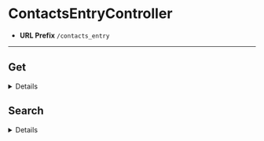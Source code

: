 # ContactsEntryController
* **URL Prefix** `/contacts_entry`
----

## Get
<details>

* **URL** `/{id}`

* **Method:** `GET`

* **URL Params**

	* Required:
		* `id=[long]`

		The ID of the entry.

* **Data Params**

	None

* **Success Response:**

	* **Code:** 200
	* **Content:** [ContactsEntryDisplay](../../model/display/contacts/contacts_entry_display.markdown)
		```
		{
			"name": "aaron blanchard",
			"properties": {
				"firstName": "aaron",
				"lastName": "blanchard",
				"emailAddress": "aaron.blanchard@example.com",
				"portraitURL": "https://randomuser.me/api/portraits/men/93.jpg",
				"companyName": "Lind-Lind",
				"jobTitle": "musician"
			},
			"id": "AV8q3Ekh4hyzox8KNPLc",
			"type": 1
		}
		```

* **Sample Call:**

	```
	var request = require("request");

	var options = {
		method: 'GET',
		url: 'http://localhost:8080/o/faro/contacts/contacts_entry/AV8q3Ekh4hyzox8KNPLc'
	};

	request(options, function (error, response, body) {
		if (error) throw new Error(error);

		console.log(body);
	});
	```
</details>

## Search
<details>

* **URL** `/search`

* **Method:** `GET`

* **URL Params**

	* Optional:
		* `contactsCriterionId=[long]`

			The ID of the criterion. If this parameter is specified, the 'contactsCriterion' parameter will be ignored.

		* `contactsCriterion=[ContactsCriterionDisplay]`

			See [ContactsCriterionDisplay](../../model/display/contacts/contacts_criterion_display.markdown).

		* `contactsMappingId=[long]`

			Works alongside the 'fieldValue' parameter to specify which field to search.

		* `fieldValue=[String]`

			Works alongside the 'contactsMappingId' parameter to specify the value to search.

		* `query=[String]`

			Search query

		* `cur=[int]`

			The current page, where 1 is the first page.

		* `delta=[int]`

			The number of items to show per page.

		* `orderByFields=[Map<String, String>]`

			Determines how to order the results. The first item in the map is the property name of ContactsEntry. The second item is either "asc" or "desc".

* **Data Params**

	None

* **Success Response:**

	* **Code:** 200
	* **Content:** [FaroResultsDisplay](../../model/display/faro_results_display.markdown) with [ContactsEntryDisplay](../../model/display/contacts/contacts_entry_display.markdown)
		```
		{
			"total": 41,
			"items": [
				{
					"name": "alex jones",
					"properties": {
						"firstName": "alex",
						"lastName": "jones",
						"emailAddress": "alex.jones@example.com",
						"portraitURL": "https://randomuser.me/api/portraits/men/13.jpg",
						"companyName": "Steuber, Steuber and Steuber",
						"jobTitle": "doctor"
					},
					"id": "AV8q3FnC4hyzox8KNPMu",
					"type": 1
				},
				{
					"name": "amalie mortensen",
					"properties": {
						"firstName": "amalie",
						"lastName": "mortensen",
						"emailAddress": "amalie.mortensen@example.com",
						"portraitURL": "https://randomuser.me/api/portraits/women/38.jpg",
						"companyName": "Emmerich-Emmerich",
						"jobTitle": "doctor"
					},
					"id": "AV8q3WXe4hyzox8KNPgm",
					"type": 1
				}
			]
		}
		```

* **Sample Call:**

	```
	var request = require("request");

	var options = {
		method: 'GET',
		url: 'http://localhost:8080/o/faro/contacts/contacts_entry/search',
		qs: {
			contactsCriterion: '{"name": "","id": 41810,"values": [],"operatorId": 12,"contactsMapping": null,"childContactsCriterion": [{"name": "","id": 41809,"values": ["doctor"],"operatorId": 3,"contactsMapping": {"name": "jobTitle","id": 31631,"type": "string"},"childContactsCriterion": []}]}',
			cur: '1',
			delta: '2',
			orderByFields: '{"firstName":"asc"}'
		}
	};

	request(options, function (error, response, body) {
		if (error) throw new Error(error);

		console.log(body);
	});
	```
</details>